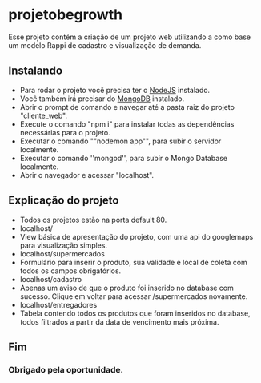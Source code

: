 # projetobegrowth
Esse projeto contém a criação de um projeto web utilizando a como base um modelo Rappi de cadastro e visualização de demanda.

## Instalando
* Para rodar o projeto você precisa ter o [NodeJS](https://nodejs.org/en/) instalado.
* Você também irá precisar do [MongoDB](https://www.mongodb.com/) instalado.
* Abrir o prompt de comando e navegar até a pasta raiz do projeto "cliente_web".
* Execute o comando "npm i" para instalar todas as dependências necessárias para o projeto.
* Executar o comando ""nodemon app"", para subir o servidor localmente.
* Executar o comando ''mongod'', para subir o Mongo Database localmente.
* Abrir o navegador e acessar "localhost".

## Explicação do projeto
* Todos os projetos estão na porta default 80.
* localhost/
 * View básica de apresentação do projeto, com uma api do googlemaps para visualização simples.
* localhost/supermercados
 * Formulário para inserir o produto, sua validade e local de coleta com todos os campos obrigatórios.
* localhost/cadastro
 * Apenas um aviso de que o produto foi inserido no database com sucesso. Clique em voltar para acessar /supermercados novamente.
* localhost/entregadores
 * Tabela contendo todos os produtos que foram inseridos no database, todos filtrados a partir da data de vencimento mais próxima.
## Fim

### Obrigado pela oportunidade.